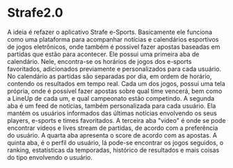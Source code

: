 # Strafe2.0

A ideia é refazer o aplicativo Strafe e-Sports. Basicamente ele funciona como uma plataforma para acompanhar notícias e calendários esportivos de jogos eletrônicos, onde também é possivel fazer apostas baseadas em partidas que estão para acontecer. Ele possui uma primeira aba de calendário. Nele, encontra-se os horários de jogos dos e-sports favoritados, adicionados previamente e personalizados para cada usuário. No calendário as partidas são separadas por dia, em ordem de horário, contendo os resultados em tempo real. Cada um dos jogos, possui uma tela própria, onde é possível fazer apostas sobre qual time vencerá, bem como a LineUp de cada um, e qual campeonato estão competindo. 
A segunda aba é um feed de notícias, também personalizada para cada usuário. Ela mantém os usuários informados das últimas notícias envolvendo os seus players, e-sports e times favoritados. A terceira aba "video" é onde se pode encontrar videos e lives stream de partidas, de acordo com a preferência do usuário.
A quarta aba apresenta o score de acordo com as apostas. A quinta aba, é o perfil do usuário, lá pode-se encontrar os jogos seguidos, o ranking, estatísticas da temporadas, histórico de resultados e mais coisas do tipo envolvendo o usuário.
